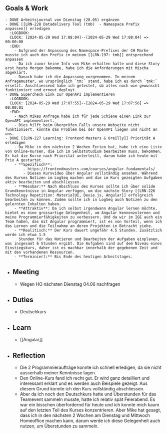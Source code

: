 ## Goals & Work
	- DONE Arbeitsjournal von Dienstag (28.05) ergänzen
	- DONE [[LRN-228 Datadelivery Tool (tmb)  - Namespace Prefix anpassen]] erledigen
	  :LOGBOOK:
	  CLOCK: [2024-05-29 Wed 17:08:04]--[2024-05-29 Wed 17:08:04] =>  00:00:00
	  :END:
		- Aufgrund der Anpassung des Namespace-Prefixes der CH Marke musste ich auch den Prefix in meinem [[LRN-197: tmb]] entsprechend anpassen
		- Da ich zuvor keine Info von Mike erhalten hatte und diese Story erst heute Morgen bekomme, habe ich die Anforderungen mit Mischa abgeklärt.
		- Danach habe ich die Anpassung vorgenommen. In meinem Anfragemuster, wo ursprünglich `tm:` stand, habe ich es durch `tmk:` ersetzt. Anschliessend habe ich getestet, ob alles noch wie gewünscht funktioniert und erneut deployt.
	- DONE Supercheck Link zur OpenAPI implementieren
	  :LOGBOOK:
	  CLOCK: [2024-05-29 Wed 17:07:55]--[2024-05-29 Wed 17:07:56] =>  00:00:01
	  :END:
		- Nach Mikes Anfrage habe ich für jede Schiene einen Link zur OpenAPI implementiert.
		- Dies hilft beim Überprüfen.Falls unsere Webseite nicht funktioniert, könnte das Problem bei der OpenAPI liegen und nicht an uns.
	- DONE [[LRN-227 Learning: Frontend Masters & Oreilly]] Priorität A erledigen
		- Da Mike in den nächsten 2 Wochen Ferien hat, habe ich eine Liste von Online-Kursen, die ich im Selbststudium bearbeiten muss, bekommen. Er hat die Kurse nach Priorität unterteilt, darum habe ich heute mit Prio A gestartet.
		- **Spezifisch**:
			- https://frontendmasters.com/courses/angular-fundamentals/
			- Dieses Kursvideo über Angular vollständig ansehen. Während des Kurses Notizen im LogSeq machen und die im Kurs gezeigten Aufgaben aktiv bearbeiten und abschliessen.
		- **Messbar:** Nach Abschluss des Kurses sollte ich über solide Grundkenntnisse in Angular verfügen, um die nächste Story [[LRN-226 Technology Repetition: MaterialUI, Dexie.js, Angular]] erfolgreich bearbeiten zu können. Zudem sollte ich in LogSeq auch Notizen zu den gelernten Inhalten haben.
		- **Attraktiv**: Da ich selbst irgendwann Angular lernen möchte, bietet es eine grossartige Gelegenheit, um Angular kennenzulernen und meine Programmierfähigkeiten zu verbessern. Und da wir im IGE auch ein Team haben, das mit Angular programmiert, ist es von Vorteil, wenn ich das Lernen und die Teilnahme an deren Projekten in Betracht ziehe.
		- **Realitisch:** Der Kurs dauert ungefähr 4.5 Stunden. Zusätzlich werde ich etwa 1.5 
		  Stunden für das Notieren und Bearbeiten der Aufgaben einplanen, was insgesamt 6 Stunden ergibt. Die Aufgaben sind auf dem Niveau eines Einstiegskurs, daher ist es machbar innerhalb der gegebenen Zeit und mit den vorhandenen Ressourcen.
		- **Terminiert:** Bis Ende des heutigen Arbeitstages.
- ## Meeting
	- Wegen HO nächsten Dienstag 04.06 nachfragen
- ## Duties
	- Deutschkurs
- ## Learn
	- [[Angular]]
- ## Reflection
	- Die 2 Programmieraufträge konnte ich schnell erledigen, da sie nicht ausserhalb meiner Kenntnisse lagen.
	- Den Online-Kurs fand ich recht gut. Er wird ganz detailliert und interessant erklärt und es werden auch Beispiele gezeigt. Aus diesem Grund konnte ich den Kurs vollständig abschliessen.
	- Aber da ich noch den Deutschkurs hatte und Überstunden für das Teamevent sammeln musste, hatte ich relativ spät Feierabend. Es war ein bisschen überfordernd für heute und ich konnte mich kaum auf den letzten Teil des Kurses konzentrieren. Aber Mike hat gesagt, dass ich in den nächsten 2 Wochen am Dienstag und Mittwoch Homeoffice machen kann, darum werde ich diese Gelegenheit auch nutzen, um Überstunden zu sammeln.